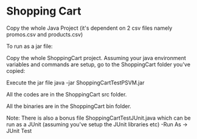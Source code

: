 # Shopping Cart

Copy the whole Java Project (it's dependent on 2 csv files namely promos.csv and products.csv)

To run as a jar file: 

Copy the whole ShoppingCart project.
Assuming your java environment variables and commands are setup, go to the ShoppingCart folder you've copied:

Execute the jar file
java -jar ShoppingCartTestPSVM.jar

All the codes are in the ShoppingCart src folder.

All the binaries are in the ShoppingCart bin folder.


Note: There is also a bonus file ShoppingCartTestJUnit.java which can be run as a JUnit (assuming you've setup the JUnit libraries etc)
-Run As -> JUnit Test

